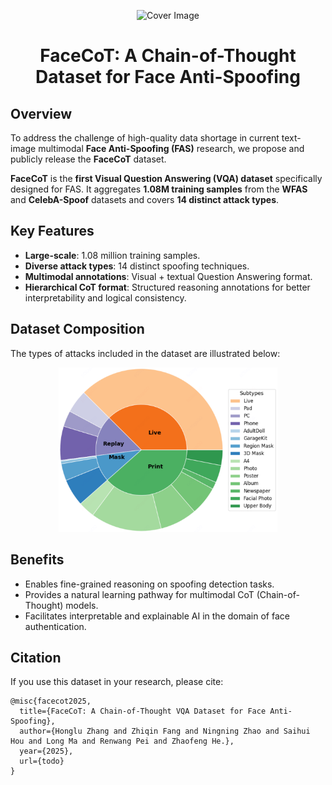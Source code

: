 <p align="center">
  <img src="assets/cover_image.png" alt="Cover Image" height="180" width="500">
</p>

<h1 align="center">FaceCoT: A Chain-of-Thought Dataset for Face Anti-Spoofing</h1>

## Overview

To address the challenge of high-quality data shortage in current text-image multimodal **Face Anti-Spoofing (FAS)** research, we propose and publicly release the **FaceCoT** dataset.

**FaceCoT** is the **first Visual Question Answering (VQA) dataset** specifically designed for FAS. It aggregates **1.08M training samples** from the **WFAS** and **CelebA-Spoof** datasets and covers **14 distinct attack types**.

## Key Features

* **Large-scale**: 1.08 million training samples.
* **Diverse attack types**: 14 distinct spoofing techniques.
* **Multimodal annotations**: Visual + textual Question Answering format.
* **Hierarchical CoT format**: Structured reasoning annotations for better interpretability and logical consistency.

## Dataset Composition

The types of attacks included in the dataset are illustrated below:
<p align="center">
  <img src="./assets/data-type.png" alt="Attack Types" width="350">
</p>

## Benefits

* Enables fine-grained reasoning on spoofing detection tasks.
* Provides a natural learning pathway for multimodal CoT (Chain-of-Thought) models.
* Facilitates interpretable and explainable AI in the domain of face authentication.

## Citation

If you use this dataset in your research, please cite:

```
@misc{facecot2025,
  title={FaceCoT: A Chain-of-Thought VQA Dataset for Face Anti-Spoofing},
  author={Honglu Zhang and Zhiqin Fang and Ningning Zhao and Saihui Hou and Long Ma and Renwang Pei and Zhaofeng He.},
  year={2025},
  url={todo}
}
```
